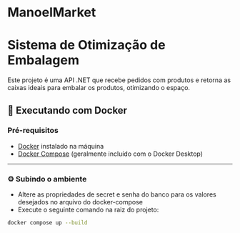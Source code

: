 # ManoelMarket
# Sistema de Otimização de Embalagem

Este projeto é uma API .NET que recebe pedidos com produtos e retorna as caixas ideais para embalar os produtos, otimizando o espaço.

## 🐳 Executando com Docker

### Pré-requisitos

- [Docker](https://www.docker.com/) instalado na máquina
- [Docker Compose](https://docs.docker.com/compose/) (geralmente incluído com o Docker Desktop)

---

### ⚙️ Subindo o ambiente
- Altere as propriedades de secret e senha do banco para os valores desejados no arquivo do docker-compose
- Execute o seguinte comando na raiz do projeto:

```bash
docker compose up --build
